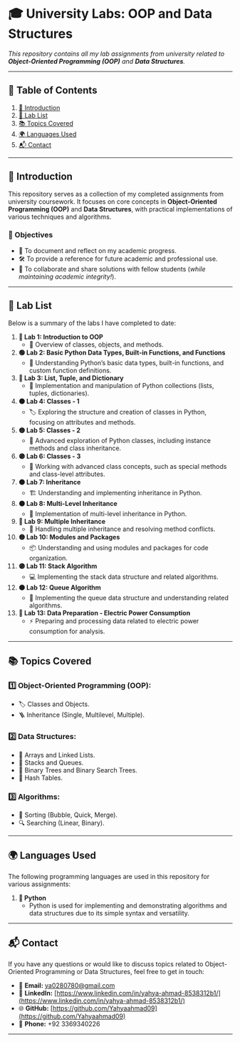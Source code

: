 # **🎓 University Labs: OOP and Data Structures**  
_This repository contains all my lab assignments from university related to **Object-Oriented Programming (OOP)** and **Data Structures**._  


---

## **📑 Table of Contents**  
1. [📘 Introduction](#📘-introduction)  
2. [📝 Lab List](#📝-lab-list)  
3. [📚 Topics Covered](#📚-topics-covered)  
4. [🌍 Languages Used](#🌍-languages-used)  
5. [📬 Contact](#📬-contact)

---

## **📘 Introduction**  
This repository serves as a collection of my completed assignments from university coursework. It focuses on core concepts in **Object-Oriented Programming (OOP)** and **Data Structures**, with practical implementations of various techniques and algorithms.

### **🎯 Objectives**  
- 📖 To document and reflect on my academic progress.  
- 🛠️ To provide a reference for future academic and professional use.  
- 🤝 To collaborate and share solutions with fellow students (_while maintaining academic integrity!_).

---

## **📝 Lab List**  
Below is a summary of the labs I have completed to date:  

1. **🔵 Lab 1: Introduction to OOP**  
   - 🚀 Overview of classes, objects, and methods.  
2. **🟢 Lab 2: Basic Python Data Types, Built-in Functions, and Functions**  
   - 📘 Understanding Python’s basic data types, built-in functions, and custom function definitions.  
3. **🔴 Lab 3: List, Tuple, and Dictionary**  
   - 🔄 Implementation and manipulation of Python collections (lists, tuples, dictionaries).  
4. **🟠 Lab 4: Classes - 1**  
   - 🏷️ Exploring the structure and creation of classes in Python, focusing on attributes and methods.  
5. **🟡 Lab 5: Classes - 2**  
   - 🔄 Advanced exploration of Python classes, including instance methods and class inheritance.  
6. **🟣 Lab 6: Classes - 3**  
   - 🔧 Working with advanced class concepts, such as special methods and class-level attributes.  
7. **🟤 Lab 7: Inheritance**  
   - 🏗️ Understanding and implementing inheritance in Python.  
8. **🟠 Lab 8: Multi-Level Inheritance**  
   - 🔄 Implementation of multi-level inheritance in Python.  
9. **🔵 Lab 9: Multiple Inheritance**  
   - 🔀 Handling multiple inheritance and resolving method conflicts.  
10. **🟡 Lab 10: Modules and Packages**  
    - 📦 Understanding and using modules and packages for code organization.  
11. **🟣 Lab 11: Stack Algorithm**  
    - 💻 Implementing the stack data structure and related algorithms.  
12. **🟤 Lab 12: Queue Algorithm**  
    - 🔄 Implementing the queue data structure and understanding related algorithms.  
13. **🔴 Lab 13: Data Preparation - Electric Power Consumption**  
    - ⚡ Preparing and processing data related to electric power consumption for analysis.  


---

## **📚 Topics Covered**  
### **1️⃣ Object-Oriented Programming (OOP):**  
- 🏷️ Classes and Objects.  
- 🪜 Inheritance (Single, Multilevel, Multiple).  

### **2️⃣ Data Structures:**  
- 📂 Arrays and Linked Lists.  
- 📐 Stacks and Queues.  
- 🌳 Binary Trees and Binary Search Trees.  
- 🧩 Hash Tables.  

### **3️⃣ Algorithms:**  
- 🔄 Sorting (Bubble, Quick, Merge).  
- 🔍 Searching (Linear, Binary).  

---

## **🌍 Languages Used**  
The following programming languages are used in this repository for various assignments:  

1. **🐍 Python**  
   - Python is used for implementing and demonstrating algorithms and data structures due to its simple syntax and versatility.

---

## **📬 Contact**  
If you have any questions or would like to discuss topics related to Object-Oriented Programming or Data Structures, feel free to get in touch:

- 📧 **Email:** [ya0280780@gmail.com](mailto:ya0280780@gmail.com)  
- 💼 **LinkedIn:** [https://www.linkedin.com/in/yahya-ahmad-8538312b1/](https://www.linkedin.com/in/yahya-ahmad-8538312b1/)  
- 🌐 **GitHub:** [https://github.com/Yahyaahmad09](https://github.com/Yahyaahmad09)  
- 📱 **Phone:** +92 3369340226  

---



